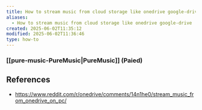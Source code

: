 ```yaml
---
title: How to stream music from cloud storage like onedrive google-drive
aliases:
  - How to stream music from cloud storage like onedrive google-drive
created: 2025-06-02T11:35:12
modified: 2025-06-02T11:36:46
type: how-to
---
```


### [[pure-music-PureMusic|PureMusic]] (Paied)

## References

- https://www.reddit.com/r/onedrive/comments/14n1he0/stream_music_from_onedrive_on_pc/
